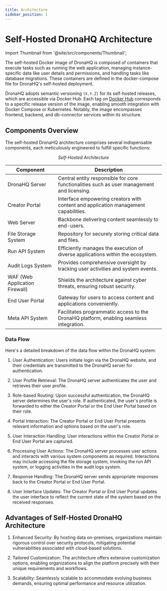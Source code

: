 ```yaml
---
title: Architecture
sidebar_position: 1
---
```


# Self-Hosted DronaHQ Architecture

import Thumbnail from '@site/src/components/Thumbnail';

The self-hosted Docker image of DronaHQ is composed of containers that execute tasks such as running the web
application, managing instance-specific data like user details and permissions, and handling tasks like database
migrations. These containers are defined in the docker-compose file for DronaHQ's self-hosted deployment.

DronaHQ adopts semantic versioning `(X.Y.Z)` for its self-hosted releases, which are accessible via Docker Hub. Each tag
on [Docker Hub](https://hub.docker.com/r/dronahq/self-hosted/tags) corresponds to a specific release version of the image, enabling smooth integration with Docker Compose or
Kubernetes. Notably, the image encompasses frontend, backend, and db-connector services within its structure.

## Components Overview

The self-hosted DronaHQ architecture comprises several indispensable components, each meticulously engineered to fulfill
specific functions:

<figure>
  <Thumbnail src="/img/self-hosted/architecture.png" alt="Self-Hosted Architecture" />
  <figcaption align='center'><i>Self-Hosted Architecture</i></figcaption>
</figure>


| Component             | Description                                                                                     |
|-----------------------|-------------------------------------------------------------------------------------------------|
| DronaHQ Server        | Central entity responsible for core functionalities such as user management and licensing.      |
| Creator Portal        | Interface empowering creators with content and application management capabilities.             |
| Web Server            | Backbone delivering content seamlessly to end-users.                                             |
| File Storage System   | Repository for securely storing critical data and files.                                         |
| Run API System        | Efficiently manages the execution of diverse applications within the ecosystem.                 |
| Audit Logs System     | Provides comprehensive oversight by tracking user activities and system events.                 |
| WAF (Web Application Firewall) | Shields the architecture against cyber threats, ensuring robust security.                    |
| End User Portal       | Gateway for users to access content and applications conveniently.                               |
| Meta API System       | Facilitates programmatic access to the DronaHQ platform, enabling seamless integration.         |

### Data Flow 

Here's a detailed breakdown of the data flow within the DronaHQ system:

1. User Authentication: Users initiate login via the DronaHQ website, and their credentials are transmitted to the DronaHQ server for authentication.

2. User Profile Retrieval: The DronaHQ server authenticates the user and retrieves their user profile.

3. Role-based Routing: Upon successful authentication, the DronaHQ server determines the user's role. If authenticated, the user's profile is forwarded to either the Creator Portal or the End User Portal based on their role.

4. Portal Interaction: The Creator Portal or End User Portal presents relevant information and options based on the user's role.

5. User Interaction Handling: User interactions within the Creator Portal or End User Portal are captured.

6. Processing User Actions: The DronaHQ server processes user actions and interacts with various system components as required. Interactions may include accessing the file storage system, invoking the run API system, or logging activities in the audit logs system.

7. Response Handling: The DronaHQ server sends appropriate responses back to the Creator Portal or End User Portal.

8. User Interface Updates: The Creator Portal or End User Portal updates the user interface to reflect the current state of the system based on the received responses.



## Advantages of Self-Hosted DronaHQ Architecture

1. Enhanced Security: By hosting data on-premises, organizations maintain rigorous control over security protocols,
   mitigating potential vulnerabilities associated with cloud-based solutions.

2. Tailored Customization: The architecture offers extensive customization options, enabling organizations to align the
   platform precisely with their unique requirements and workflows.

3. Scalability: Seamlessly scalable to accommodate evolving business demands, ensuring optimal performance and resource
   utilization.
